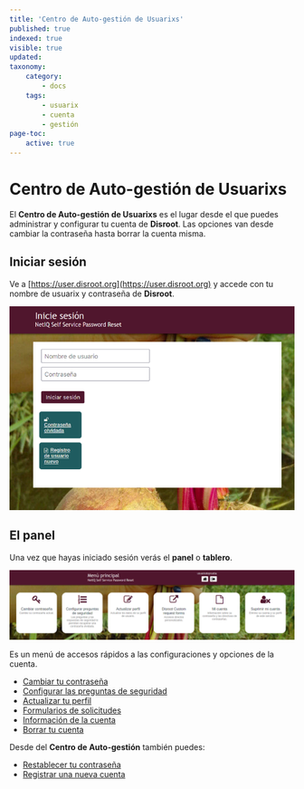 ```yaml
---
title: 'Centro de Auto-gestión de Usuarixs'
published: true
indexed: true
visible: true
updated:
taxonomy:
    category:
        - docs
    tags:
        - usuarix
        - cuenta
        - gestión
page-toc:
    active: true
---
```


# Centro de Auto-gestión de Usuarixs

El **Centro de Auto-gestión de Usuarixs** es el lugar desde el que puedes administrar y configurar tu cuenta de **Disroot**. Las opciones van desde cambiar la contraseña hasta borrar la cuenta misma.

## Iniciar sesión
Ve a [https://user.disroot.org](https://user.disroot.org) y accede con tu nombre de usuarix y contraseña de **Disroot**.

![](es/acceder.png)

## El panel
Una vez que hayas iniciado sesión verás el **panel** o **tablero**.

![](es/tablero.png)

Es un menú de accesos rápidos a las configuraciones y opciones de la cuenta.

- [Cambiar tu contraseña](../password)
- [Configurar las preguntas de seguridad](../questions)
- [Actualizar tu perfil](../profile)
- [Formularios de solicitudes](../forms)
- [Información de la cuenta](../info)
- [Borrar tu cuenta](../delete)

Desde del **Centro de Auto-gestión** también puedes:

- [Restablecer tu contraseña](pwd_reset)
- [Registrar una nueva cuenta](new_reg)
